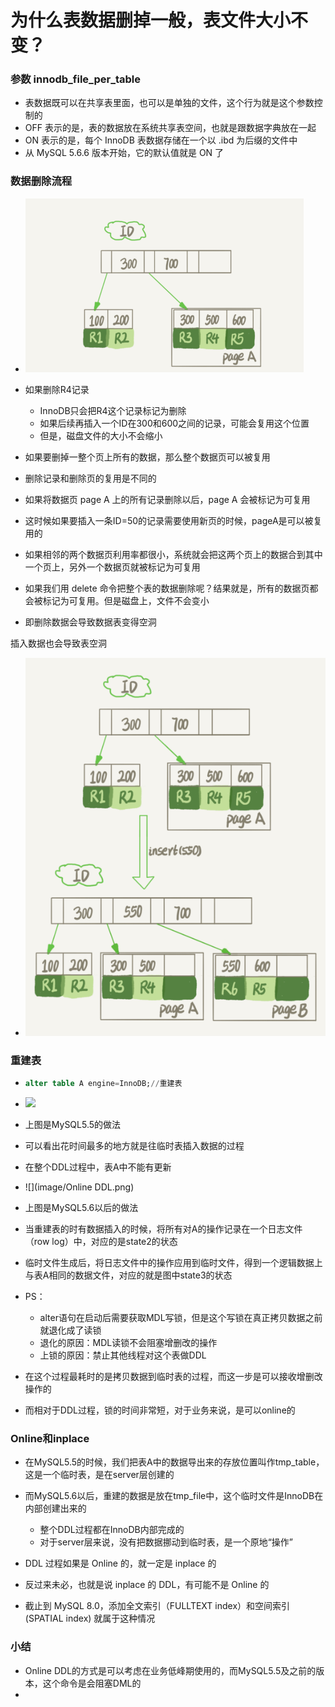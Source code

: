 # 为什么表数据删掉一般，表文件大小不变？

### 参数 innodb_file_per_table

- 表数据既可以在共享表里面，也可以是单独的文件，这个行为就是这个参数控制的
- OFF 表示的是，表的数据放在系统共享表空间，也就是跟数据字典放在一起
- ON 表示的是，每个 InnoDB 表数据存储在一个以 .ibd 为后缀的文件中
- 从 MySQL 5.6.6 版本开始，它的默认值就是 ON 了





### 数据删除流程

- ![](image/删除数据示意图.png)
- 如果删除R4记录
  - InnoDB只会把R4这个记录标记为删除
  - 如果后续再插入一个ID在300和600之间的记录，可能会复用这个位置
  - 但是，磁盘文件的大小不会缩小
- 如果要删掉一整个页上所有的数据，那么整个数据页可以被复用



- 删除记录和删除页的复用是不同的
- 如果将数据页 page A 上的所有记录删除以后，page A 会被标记为可复用
- 这时候如果要插入一条ID=50的记录需要使用新页的时候，pageA是可以被复用的



- 如果相邻的两个数据页利用率都很小，系统就会把这两个页上的数据合到其中一个页上，另外一个数据页就被标记为可复用



- 如果我们用 delete 命令把整个表的数据删除呢？结果就是，所有的数据页都会被标记为可复用。但是磁盘上，文件不会变小
- 即删除数据会导致数据表变得空洞



插入数据也会导致表空洞

- ![](image/插入数据导致页分裂.png)





### 重建表

- ```sql
  alter table A engine=InnoDB;//重建表
  ```



- ![](image/改锁表DDL.png)
- 上图是MySQL5.5的做法
- 可以看出花时间最多的地方就是往临时表插入数据的过程
- 在整个DDL过程中，表A中不能有更新



- ![](image/Online DDL.png)
- 上图是MySQL5.6以后的做法
- 当重建表的时有数据插入的时候，将所有对A的操作记录在一个日志文件（row log）中，对应的是state2的状态
- 临时文件生成后，将日志文件中的操作应用到临时文件，得到一个逻辑数据上与表A相同的数据文件，对应的就是图中state3的状态
- PS：
  - alter语句在启动后需要获取MDL写锁，但是这个写锁在真正拷贝数据之前就退化成了读锁
  - 退化的原因：MDL读锁不会阻塞增删改的操作
  - 上锁的原因：禁止其他线程对这个表做DDL
- 在这个过程最耗时的是拷贝数据到临时表的过程，而这一步是可以接收增删改操作的
- 而相对于DDL过程，锁的时间非常短，对于业务来说，是可以online的





### Online和inplace

- 在MySQL5.5的时候，我们把表A中的数据导出来的存放位置叫作tmp_table，这是一个临时表，是在server层创建的
- 而MySQL5.6以后，重建的数据是放在tmp_file中，这个临时文件是InnoDB在内部创建出来的
  - 整个DDL过程都在InnoDB内部完成的
  - 对于server层来说，没有把数据挪动到临时表，是一个原地“操作”



- DDL 过程如果是 Online 的，就一定是 inplace 的
- 反过来未必，也就是说 inplace 的 DDL，有可能不是 Online 的
- 截止到 MySQL 8.0，添加全文索引（FULLTEXT index）和空间索引 (SPATIAL index) 就属于这种情况





### 小结

- Online DDL的方式是可以考虑在业务低峰期使用的，而MySQL5.5及之前的版本，这个命令是会阻塞DML的
- 